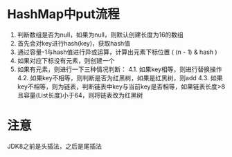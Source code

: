 # HashMap中put流程

1. 判断数组是否为null，如果为null，则默认创建长度为16的数组
2. 首先会对key进行hash(key)，获取hash值
3. 通过容量-1与hash值进行异或运算，计算出元素下标位置 ( (n - 1) & hash )
3. 如果对应下标没有元素，则创建一个
4. 如果有元素，则进行一下三种情况判断：
    4.1. 如果key相等，则进行替换操作
    4.2. 如果key不相等，则判断是否为红黑树，如果是红黑树，则add
    4.3. 如果key不相等，则为链表，判断链表中key与当前key是否相等，如果链表长度>8且容量(List长度)小于64，则将链表改为红黑树


# 注意
JDK8之前是头插法，之后是尾插法